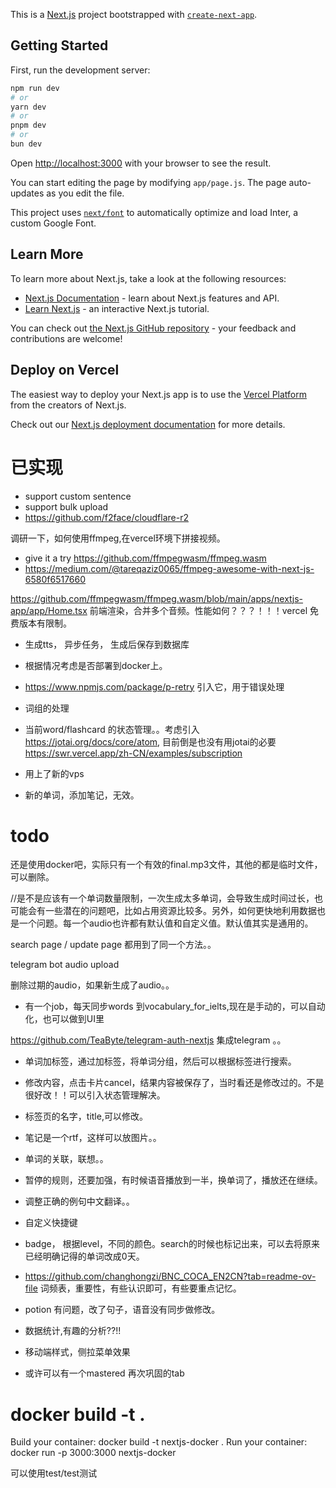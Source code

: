 This is a [Next.js](https://nextjs.org/) project bootstrapped with [`create-next-app`](https://github.com/vercel/next.js/tree/canary/packages/create-next-app).

## Getting Started

First, run the development server:

```bash
npm run dev
# or
yarn dev
# or
pnpm dev
# or
bun dev
```

Open [http://localhost:3000](http://localhost:3000) with your browser to see the result.

You can start editing the page by modifying `app/page.js`. The page auto-updates as you edit the file.

This project uses [`next/font`](https://nextjs.org/docs/basic-features/font-optimization) to automatically optimize and load Inter, a custom Google Font.

## Learn More

To learn more about Next.js, take a look at the following resources:

- [Next.js Documentation](https://nextjs.org/docs) - learn about Next.js features and API.
- [Learn Next.js](https://nextjs.org/learn) - an interactive Next.js tutorial.

You can check out [the Next.js GitHub repository](https://github.com/vercel/next.js/) - your feedback and contributions are welcome!

## Deploy on Vercel

The easiest way to deploy your Next.js app is to use the [Vercel Platform](https://vercel.com/new?utm_medium=default-template&filter=next.js&utm_source=create-next-app&utm_campaign=create-next-app-readme) from the creators of Next.js.

Check out our [Next.js deployment documentation](https://nextjs.org/docs/deployment) for more details.


# 已实现

- support custom sentence 
- support bulk upload 
- https://github.com/f2face/cloudflare-r2

调研一下，如何使用ffmpeg,在vercel环境下拼接视频。
- give it a try https://github.com/ffmpegwasm/ffmpeg.wasm 
- https://medium.com/@tareqaziz0065/ffmpeg-awesome-with-next-js-6580f6517660

https://github.com/ffmpegwasm/ffmpeg.wasm/blob/main/apps/nextjs-app/app/Home.tsx 前端渲染，合并多个音频。性能如何？？？！！！vercel 免费版本有限制。



- 生成tts， 异步任务， 生成后保存到数据库
-  根据情况考虑是否部署到docker上。
- https://www.npmjs.com/package/p-retry 引入它，用于错误处理
- 词组的处理

- 当前word/flashcard 的状态管理。。考虑引入 https://jotai.org/docs/core/atom, 目前倒是也没有用jotai的必要
https://swr.vercel.app/zh-CN/examples/subscription
- 用上了新的vps

- 新的单词，添加笔记，无效。


# todo


还是使用docker吧，实际只有一个有效的final.mp3文件，其他的都是临时文件，可以删除。

//是不是应该有一个单词数量限制，一次生成太多单词，会导致生成时间过长，也可能会有一些潜在的问题吧，比如占用资源比较多。另外，如何更快地利用数据也是一个问题。每一个audio也许都有默认值和自定义值。默认值其实是通用的。

search page / update page 都用到了同一个方法。。


telegram bot 
audio upload 


删除过期的audio，如果新生成了audio。。

- 有一个job，每天同步words 到vocabulary_for_ielts,现在是手动的，可以自动化，也可以做到UI里

https://github.com/TeaByte/telegram-auth-nextjs 集成telegram 。。


- 单词加标签，通过加标签，将单词分组，然后可以根据标签进行搜索。

- 修改内容，点击卡片cancel，结果内容被保存了，当时看还是修改过的。不是很好改！！可以引入状态管理解决。

- 标签页的名字，title,可以修改。
- 笔记是一个rtf，这样可以放图片。。
- 单词的关联，联想。。 
- 暂停的规则，还要加强，有时候语音播放到一半，换单词了，播放还在继续。
- 调整正确的例句中文翻译。。
- 自定义快捷键
- badge， 根据level，不同的颜色。search的时候也标记出来，可以去将原来已经明确记得的单词改成0天。
- https://github.com/changhongzi/BNC_COCA_EN2CN?tab=readme-ov-file  词频表，重要性，有些认识即可，有些要重点记忆。
- potion 有问题，改了句子，语音没有同步做修改。
- 数据统计,有趣的分析??!!
- 移动端样式，侧拉菜单效果
- 或许可以有一个mastered 再次巩固的tab

# docker build -t .

Build your container: docker build -t nextjs-docker .
Run your container: docker run -p 3000:3000 nextjs-docker


可以使用test/test测试



